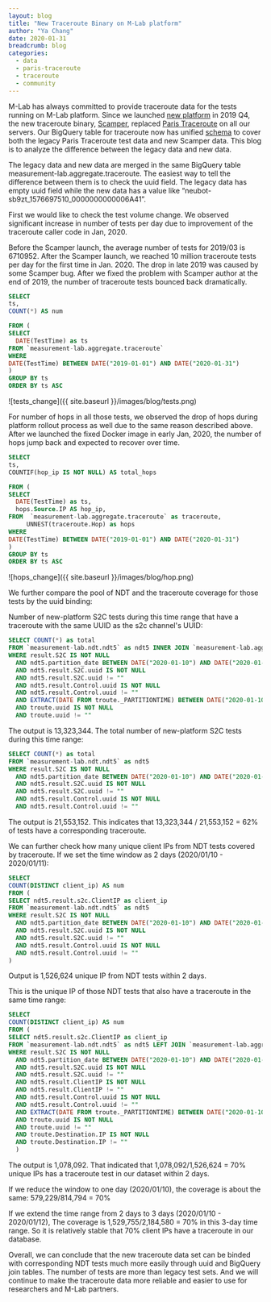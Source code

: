 ```yaml
---
layout: blog
title: "New Traceroute Binary on M-Lab platform"
author: "Ya Chang"
date: 2020-01-31
breadcrumb: blog
categories:
  - data
  - paris-traceroute
  - traceroute
  - community
---
```


M-Lab has always committed to provide traceroute data for the tests running on M-Lab platform. Since we launched [new platform](https://www.measurementlab.net/blog/global-pilot-success/#m-lab-2.0-platform:-global-pilot-assessment) in 2019 Q4, the new traceroute binary, [Scamper](https://www.caida.org/tools/measurement/scamper/), replaced [Paris Traceroute](https://paris-traceroute.net/) on all our servers. Our BigQuery table for traceroute now has unified [schema](https://www.measurementlab.net/blog/traceroute-bq-newdata-available/#new-traceroute-table-and-schema-now-available) to cover both the legacy Paris Traceroute test data and new Scamper data. This blog is to analyze the difference between the legacy data and new data.<!--more-->

The legacy data and new data are merged in the same BigQuery table measurement-lab.aggregate.traceroute. The easiest way to tell the difference between them is to check the uuid field. The legacy data has empty uuid field while the new data has a value like “neubot-sb9zt_1576697510_0000000000006A41”.

First we would like to check the test volume change. We observed significant increase in number of tests per day due to improvement of the traceroute caller code in Jan, 2020.

Before the Scamper launch, the average number of tests for 2019/03 is 6710952. After the Scamper launch, we reached 10 million traceroute tests per day for the first time in Jan. 2020. The drop in late 2019 was caused by some Scamper bug. After we fixed the problem with Scamper author at the end of 2019, the number of traceroute tests bounced back dramatically.

~~~sql
SELECT
ts,
COUNT(*) AS num

FROM (
SELECT
  DATE(TestTime) as ts
FROM `measurement-lab.aggregate.traceroute`
WHERE
DATE(TestTime) BETWEEN DATE("2019-01-01") AND DATE("2020-01-31")
)
GROUP BY ts
ORDER BY ts ASC
~~~

![tests_change]({{ site.baseurl }}/images/blog/tests.png)

For number of hops in all those tests, we observed the drop of hops during platform rollout process as well due to the same reason described above. After we launched the fixed Docker image in early Jan, 2020, the number of hops jump back and expected to recover over time.

~~~sql
SELECT
ts,
COUNTIF(hop_ip IS NOT NULL) AS total_hops

FROM (
SELECT
  DATE(TestTime) as ts,
  hops.Source.IP AS hop_ip,
FROM  `measurement-lab.aggregate.traceroute` as traceroute,
     UNNEST(traceroute.Hop) as hops
WHERE
DATE(TestTime) BETWEEN DATE("2019-01-01") AND DATE("2020-01-31")
)
GROUP BY ts
ORDER BY ts ASC

~~~

![hops_change]({{ site.baseurl }}/images/blog/hop.png)

We further compare the pool of NDT and the traceroute coverage for those tests by the uuid binding:

Number of new-platform S2C tests during this time range that have a traceroute with the same UUID as the s2c channel's UUID:

~~~sql
SELECT COUNT(*) as total
FROM `measurement-lab.ndt.ndt5` as ndt5 INNER JOIN `measurement-lab.aggregate.traceroute` as troute on ndt5.result.s2c.uuid = troute.uuid
WHERE result.S2C IS NOT NULL
  AND ndt5.partition_date BETWEEN DATE("2020-01-10") AND DATE("2020-01-20")
  AND ndt5.result.S2C.uuid IS NOT NULL
  AND ndt5.result.S2C.uuid != ""
  AND ndt5.result.Control.uuid IS NOT NULL
  AND ndt5.result.Control.uuid != ""
  AND EXTRACT(DATE FROM troute._PARTITIONTIME) BETWEEN DATE("2020-01-10") AND DATE("2020-01-20")
  AND troute.uuid IS NOT NULL
  AND troute.uuid != ""
~~~

The output is 13,323,344.
The total number of new-platform S2C tests during this time range:

~~~sql
SELECT COUNT(*) as total
FROM `measurement-lab.ndt.ndt5` as ndt5
WHERE result.S2C IS NOT NULL
  AND ndt5.partition_date BETWEEN DATE("2020-01-10") AND DATE("2020-01-20")
  AND ndt5.result.S2C.uuid IS NOT NULL
  AND ndt5.result.S2C.uuid != ""
  AND ndt5.result.Control.uuid IS NOT NULL
  AND ndt5.result.Control.uuid != ""
~~~

The output is 21,553,152. This indicates that 13,323,344 / 21,553,152 = 62% of tests have a corresponding traceroute.

We can further check how many unique client IPs from NDT tests covered by traceroute. If we set the time window as 2 days (2020/01/10 - 2020/01/11):

~~~sql
SELECT
COUNT(DISTINCT client_ip) AS num
FROM (
SELECT ndt5.result.s2c.ClientIP as client_ip
FROM `measurement-lab.ndt.ndt5` as ndt5
WHERE result.S2C IS NOT NULL
  AND ndt5.partition_date BETWEEN DATE("2020-01-10") AND DATE("2020-01-11")
  AND ndt5.result.S2C.uuid IS NOT NULL
  AND ndt5.result.S2C.uuid != ""
  AND ndt5.result.Control.uuid IS NOT NULL
  AND ndt5.result.Control.uuid != ""
)
~~~

Output is 1,526,624 unique IP from NDT tests within 2 days.

This is the unique IP of those NDT tests that also have a traceroute in the same time range:

~~~sql
SELECT
COUNT(DISTINCT client_ip) AS num
FROM (
SELECT ndt5.result.s2c.ClientIP as client_ip
FROM `measurement-lab.ndt.ndt5` as ndt5 LEFT JOIN `measurement-lab.aggregate.traceroute` as troute on ndt5.result.s2c.ClientIP = troute.Destination.IP
WHERE result.S2C IS NOT NULL
  AND ndt5.partition_date BETWEEN DATE("2020-01-10") AND DATE("2020-01-11")
  AND ndt5.result.S2C.uuid IS NOT NULL
  AND ndt5.result.S2C.uuid != ""
  AND ndt5.result.ClientIP IS NOT NULL
  AND ndt5.result.ClientIP != ""
  AND ndt5.result.Control.uuid IS NOT NULL
  AND ndt5.result.Control.uuid != ""
  AND EXTRACT(DATE FROM troute._PARTITIONTIME) BETWEEN DATE("2020-01-10") AND DATE("2020-01-11")
  AND troute.uuid IS NOT NULL
  AND troute.uuid != ""
  AND troute.Destination.IP IS NOT NULL
  AND troute.Destination.IP != ""
  )
~~~

The output is 1,078,092. That indicated that 1,078,092/1,526,624 = 70% unique IPs has a traceroute test in our dataset within 2 days.

If we reduce the window to one day (2020/01/10), the coverage is about the same: 579,229/814,794 = 70%

If we extend the time range from 2 days to 3 days (2020/01/10 - 2020/01/12), The coverage is 1,529,755/2,184,580 = 70% in this 3-day time range. So it is relatively stable that 70% client IPs have a traceroute in our database.

Overall, we can conclude that the new traceroute data set can be binded with corresponding NDT tests much more easily through uuid and BigQuery join tables. The number of tests are more than legacy test sets. And we will continue to make the traceroute data more reliable and easier to use for researchers and M-Lab partners.

